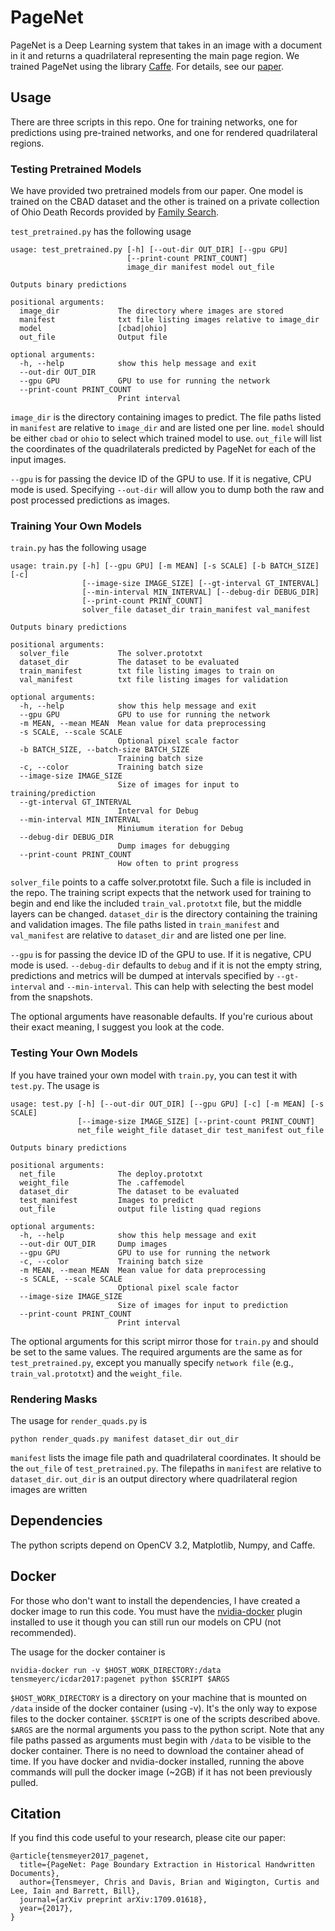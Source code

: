 # PageNet

PageNet is a Deep Learning system that takes in an image with a document in it and returns a quadrilateral representing the main page region.  We trained PageNet using the library [Caffe](caffe.berkeleyvision.org).  For details, see our [paper](https://arxiv.org/abs/1709.01618).

## Usage

There are three scripts in this repo.  One for training networks, one for predictions using pre-trained networks, and one for rendered quadrilateral regions.

### Testing Pretrained Models

We have provided two pretrained models from our paper.  One model is trained on the CBAD dataset and the other is trained on a private collection of Ohio Death Records provided by [Family Search](https://www.familysearch.org/).

`test_pretrained.py` has the following usage

```
usage: test_pretrained.py [-h] [--out-dir OUT_DIR] [--gpu GPU]
                          [--print-count PRINT_COUNT]
                          image_dir manifest model out_file

Outputs binary predictions

positional arguments:
  image_dir             The directory where images are stored
  manifest              txt file listing images relative to image_dir
  model                 [cbad|ohio]
  out_file              Output file

optional arguments:
  -h, --help            show this help message and exit
  --out-dir OUT_DIR
  --gpu GPU             GPU to use for running the network
  --print-count PRINT_COUNT
                        Print interval
```
`image_dir` is the directory containing images to predict.  The file paths listed in `manifest` are relative to `image_dir` and are listed one per line.  `model` should be either `cbad` or `ohio` to select which trained model to use.  `out_file` will list the coordinates of the quadrilaterals predicted by PageNet for each of the input images.

`--gpu` is for passing the device ID of the GPU to use.  If it is negative, CPU mode is used.  Specifying `--out-dir` will allow you to dump both the raw and post processed predictions as images.  


### Training Your Own Models

`train.py` has the following usage

```
usage: train.py [-h] [--gpu GPU] [-m MEAN] [-s SCALE] [-b BATCH_SIZE] [-c]
                [--image-size IMAGE_SIZE] [--gt-interval GT_INTERVAL]
                [--min-interval MIN_INTERVAL] [--debug-dir DEBUG_DIR]
                [--print-count PRINT_COUNT]
                solver_file dataset_dir train_manifest val_manifest

Outputs binary predictions

positional arguments:
  solver_file           The solver.prototxt
  dataset_dir           The dataset to be evaluated
  train_manifest        txt file listing images to train on
  val_manifest          txt file listing images for validation

optional arguments:
  -h, --help            show this help message and exit
  --gpu GPU             GPU to use for running the network
  -m MEAN, --mean MEAN  Mean value for data preprocessing
  -s SCALE, --scale SCALE
                        Optional pixel scale factor
  -b BATCH_SIZE, --batch-size BATCH_SIZE
                        Training batch size
  -c, --color           Training batch size
  --image-size IMAGE_SIZE
                        Size of images for input to training/prediction
  --gt-interval GT_INTERVAL
                        Interval for Debug
  --min-interval MIN_INTERVAL
                        Miniumum iteration for Debug
  --debug-dir DEBUG_DIR
                        Dump images for debugging
  --print-count PRINT_COUNT
                        How often to print progress
```
`solver_file` points to a caffe solver.prototxt file.  Such a file is included in the repo.  The training script expects that the network used for training to begin and end like the included `train_val.prototxt` file, but the middle layers can be changed.
`dataset_dir` is the directory containing the training and validation images.  The file paths listed in `train_manifest` and `val_manifest` are relative to `dataset_dir` and are listed one per line.

`--gpu` is for passing the device ID of the GPU to use.  If it is negative, CPU mode is used.   `--debug-dir` defaults to `debug` and if it is not the empty string, predictions and metrics will be dumped at intervals specified by `--gt-interval` and `--min-interval`.  This can help with selecting the best model from the snapshots.

The optional arguments have reasonable defaults.  If you're curious about their exact meaning, I suggest you look at the code.

### Testing Your Own Models

If you have trained your own model with `train.py`, you can test it with `test.py`.  The usage is
```
usage: test.py [-h] [--out-dir OUT_DIR] [--gpu GPU] [-c] [-m MEAN] [-s SCALE]
               [--image-size IMAGE_SIZE] [--print-count PRINT_COUNT]
               net_file weight_file dataset_dir test_manifest out_file

Outputs binary predictions

positional arguments:
  net_file              The deploy.prototxt
  weight_file           The .caffemodel
  dataset_dir           The dataset to be evaluated
  test_manifest         Images to predict
  out_file              output file listing quad regions

optional arguments:
  -h, --help            show this help message and exit
  --out-dir OUT_DIR     Dump images
  --gpu GPU             GPU to use for running the network
  -c, --color           Training batch size
  -m MEAN, --mean MEAN  Mean value for data preprocessing
  -s SCALE, --scale SCALE
                        Optional pixel scale factor
  --image-size IMAGE_SIZE
                        Size of images for input to prediction
  --print-count PRINT_COUNT
                        Print interval

```

The optional arguments for this script mirror those for `train.py` and should be set to the same values.  The required arguments are the same as for `test_pretrained.py`, except you manually specify `network file` (e.g., `train_val.prototxt`) and the `weight_file`.

### Rendering Masks

The usage for `render_quads.py` is
```
python render_quads.py manifest dataset_dir out_dir
```

`manifest` lists the image file path and quadrilateral coordinates.  It should be the `out_file` of `test_pretrained.py`.  The filepaths in `manifest` are relative to `dataset_dir`.  `out_dir` is an output directory where quadrilateral region images are written


## Dependencies

The python scripts depend on OpenCV 3.2, Matplotlib, Numpy, and Caffe.

## Docker

For those who don't want to install the dependencies, I have created a docker image to run this code. You must have the [nvidia-docker](https://github.com/NVIDIA/nvidia-docker) plugin installed to use it though you can still run our models on CPU (not recommended).

The usage for the docker container is

```
nvidia-docker run -v $HOST_WORK_DIRECTORY:/data tensmeyerc/icdar2017:pagenet python $SCRIPT $ARGS
```

`$HOST_WORK_DIRECTORY` is a directory on your machine that is mounted on `/data` inside of the docker container (using -v).  It's the only way to expose files to the docker container.
`$SCRIPT` is one of the scripts described above.  `$ARGS` are the normal arguments you pass to the python script.  Note that any file paths passed as arguments must begin with `/data` to be visible to the docker container.
There is no need to download the container ahead of time.  If you have docker and nvidia-docker installed, running the above commands will pull the docker image (~2GB) if it has not been previously pulled.

## Citation

If you find this code useful to your research, please cite our paper:

```
@article{tensmeyer2017_pagenet,
  title={PageNet: Page Boundary Extraction in Historical Handwritten Documents},
  author={Tensmeyer, Chris and Davis, Brian and Wigington, Curtis and Lee, Iain and Barrett, Bill},
  journal={arXiv preprint arXiv:1709.01618},
  year={2017},
}
```
